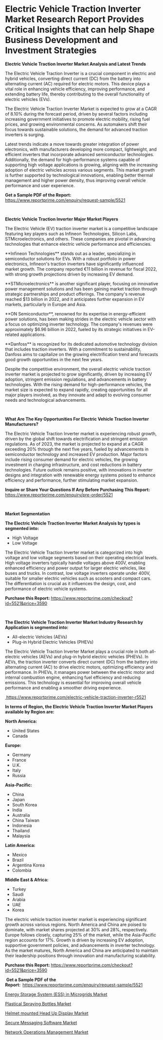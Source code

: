 <p><h1>Electric Vehicle Traction Inverter Market Research Report Provides Critical Insights that can help Shape Business Development and Investment Strategies</h1></p><p><strong>Electric Vehicle Traction Inverter Market Analysis and Latest Trends</strong></p>
<p><p>The Electric Vehicle Traction Inverter is a crucial component in electric and hybrid vehicles, converting direct current (DC) from the battery into alternating current (AC) required for electric motors. This device plays a vital role in enhancing vehicle efficiency, improving performance, and extending battery life, thereby contributing to the overall functionality of electric vehicles (EVs). </p><p>The Electric Vehicle Traction Inverter Market is expected to grow at a CAGR of 8.10% during the forecast period, driven by several factors including increasing government initiatives to promote electric mobility, rising fuel prices, and growing environmental concerns. As automakers shift their focus towards sustainable solutions, the demand for advanced traction inverters is surging. </p><p>Latest trends indicate a move towards greater integration of power electronics, with manufacturers developing more compact, lightweight, and efficient inverters that incorporate advanced semiconductor technologies. Additionally, the demand for high-performance systems capable of supporting high voltage applications is growing, aligning with the increasing adoption of electric vehicles across various segments. This market growth is further supported by technological innovations, enabling better thermal management and higher power density, thus improving overall vehicle performance and user experience.</p></p>
<p><strong>Get a Sample PDF of the Report:&nbsp;</strong> <a href="https://www.reportprime.com/enquiry/request-sample/5521">https://www.reportprime.com/enquiry/request-sample/5521</a></p>
<p>&nbsp;</p>
<p><strong>Electric Vehicle Traction Inverter Major Market Players</strong></p>
<p><p>The Electric Vehicle (EV) traction inverter market is a competitive landscape featuring key players such as Infineon Technologies, Silicon Labs, STMicroelectronics, and others. These companies are pivotal in advancing technologies that enhance electric vehicle performance and efficiencies.</p><p>**Infineon Technologies** stands out as a leader, specializing in semiconductor solutions for EVs. With a robust portfolio in power electronics, Infineon's traction inverters have significantly influenced market growth. The company reported €11 billion in revenue for fiscal 2022, with strong growth projections driven by increasing EV demand.</p><p>**STMicroelectronics** is another significant player, focusing on innovative power management solutions and has been gaining market traction through strategic partnerships and product offerings. The company's revenue reached $13 billion in 2022, and it anticipates further expansion in EV markets, particularly in Europe and Asia.</p><p>**ON Semiconductor**, renowned for its expertise in energy-efficient power solutions, has been making strides in the electric vehicle sector with a focus on optimizing inverter technology. The company's revenues were approximately $6.96 billion in 2022, fueled by its strategic initiatives in EV-related applications.</p><p>**Danfoss** is recognized for its dedicated automotive technology division that includes traction inverters. With a commitment to sustainability, Danfoss aims to capitalize on the growing electrification trend and forecasts good growth opportunities in the next few years.</p><p>Despite the competitive environment, the overall electric vehicle traction inverter market is projected to grow significantly, driven by increasing EV adoption, stringent emission regulations, and advancements in battery technologies. With the rising demand for high-performance vehicles, the market size is expected to expand rapidly, creating opportunities for all major players involved, as they innovate and adapt to evolving consumer needs and technological advancements.</p></p>
<p>&nbsp;</p>
<p><strong>What Are The Key Opportunities For Electric Vehicle Traction Inverter Manufacturers?</strong></p>
<p><p>The Electric Vehicle Traction Inverter market is experiencing robust growth, driven by the global shift towards electrification and stringent emission regulations. As of 2023, the market is projected to expand at a CAGR exceeding 20% through the next five years, fueled by advancements in semiconductor technology and increased EV production. Major factors include rising consumer demand for electric vehicles, the growing investment in charging infrastructure, and cost reductions in battery technologies. Future outlook remains positive, with innovations in inverter designs and integration with renewable energy systems poised to enhance efficiency and performance, further stimulating market expansion.</p></p>
<p><strong>Inquire or Share Your Questions If Any Before Purchasing This Report:</strong> <a href="https://www.reportprime.com/enquiry/pre-order/5521">https://www.reportprime.com/enquiry/pre-order/5521</a></p>
<p>&nbsp;</p>
<p><strong>Market Segmentation</strong></p>
<p><strong>The Electric Vehicle Traction Inverter Market Analysis by types is segmented into:</strong></p>
<p><ul><li>High Voltage</li><li>Low Voltage</li></ul></p>
<p><p>The Electric Vehicle Traction Inverter market is categorized into high voltage and low voltage segments based on their operating electrical levels. High voltage inverters typically handle voltages above 400V, enabling enhanced efficiency and power output for larger electric vehicles, like buses and trucks. In contrast, low voltage inverters operate under 400V, suitable for smaller electric vehicles such as scooters and compact cars. The differentiation is crucial as it influences the design, cost, and performance of electric vehicle systems.</p></p>
<p><strong>Purchase this Report:&nbsp;</strong><a href="https://www.reportprime.com/checkout?id=5521&price=3590">https://www.reportprime.com/checkout?id=5521&price=3590</a></p>
<p>&nbsp;</p>
<p><strong>The Electric Vehicle Traction Inverter Market Industry Research by Application is segmented into:</strong></p>
<p><ul><li>All-electric Vehicles (AEVs)</li><li>Plug-in Hybrid Electric Vehicles (PHEVs)</li></ul></p>
<p><p>The Electric Vehicle Traction Inverter Market plays a crucial role in both all-electric vehicles (AEVs) and plug-in hybrid electric vehicles (PHEVs). In AEVs, the traction inverter converts direct current (DC) from the battery into alternating current (AC) to drive electric motors, optimizing efficiency and performance. In PHEVs, it manages power between the electric motor and internal combustion engine, enhancing fuel efficiency and reducing emissions. This technology is essential for improving overall vehicle performance and enabling a smoother driving experience.</p></p>
<p><a href="https://www.reportprime.com/electric-vehicle-traction-inverter-r5521">&nbsp;https://www.reportprime.com/electric-vehicle-traction-inverter-r5521</a></p>
<p><strong>In terms of Region, the Electric Vehicle Traction Inverter Market Players available by Region are:</strong></p>
<p>
    <p> <strong> North America: </strong>
        <ul>
            <li>United States</li>
            <li>Canada</li>
        </ul>
        </p> 
    <p> <strong> Europe: </strong>
        <ul>
            <li>Germany</li>
            <li>France</li>
            <li>U.K.</li>
            <li>Italy</li>
            <li>Russia</li>
        </ul>
        </p> 
    <p> <strong> Asia-Pacific: </strong>
        <ul>
            <li>China</li>
            <li>Japan</li>
            <li>South Korea</li>
            <li>India</li>
            <li>Australia</li>
            <li>China Taiwan</li>
            <li>Indonesia</li>
            <li>Thailand</li>
            <li>Malaysia</li>
        </ul>
        </p> 
    <p> <strong> Latin America: </strong>
        <ul>
            <li>Mexico</li>
            <li>Brazil</li>
            <li>Argentina Korea</li>
            <li>Colombia</li>
        </ul>
        </p> 
    <p> <strong> Middle East & Africa: </strong>
        <ul>
            <li>Turkey</li>
            <li>Saudi</li>
            <li>Arabia</li>
            <li>UAE</li>
            <li>Korea</li>
        </ul>
    </p>
    </p>
<p><p>The electric vehicle traction inverter market is experiencing significant growth across various regions. North America and China are poised to dominate, with market shares projected at 30% and 28%, respectively. Europe follows closely, capturing 25% of the market, while the Asia-Pacific region accounts for 17%. Growth is driven by increasing EV adoption, supportive government policies, and advancements in inverter technology. As the market matures, North America and China are anticipated to maintain their leadership positions through innovation and manufacturing scalability.</p></p>
<p><strong>Purchase this Report: </strong><a href="https://www.reportprime.com/checkout?id=5521&price=3590">https://www.reportprime.com/checkout?id=5521&price=3590</a></p>
<p>&nbsp;<strong>Get a Sample PDF of the Report:&nbsp;&nbsp;</strong><a href="https://www.reportprime.com/enquiry/request-sample/5521">https://www.reportprime.com/enquiry/request-sample/5521</a></p>
<p><strong></strong></p>
<p><p><a href="https://issuu.com/reportprime-2/docs/energy-storage-system-ess-in-microg_dbecf113d4a474">Energy Storage System (ESS) in Microgrids Market</a></p><p><a href="https://issuu.com/reportprime-2/docs/plastical-spraying-bottles-market-s_e8c4ea92af1824">Plastical Spraying Bottles Market</a></p><p><a href="https://github.com/MonroeBullock54/Market-Research-Report-List-1/blob/main/helmet-mounted-head-up-display-market.md">Helmet mounted Head Up Display Market</a></p><p><a href="https://www.linkedin.com/pulse/secure-messaging-software-market-size-share-trends-analysis-n3nlc?trackingId=UgT0gEVTRwamR5%2FDigeK%2Bg%3D%3D">Secure Messaging Software Market</a></p><p><a href="https://www.linkedin.com/pulse/evaluating-global-network-operations-management-market-trends-riuxc?trackingId=sXIdRgKxQY29MQbSHhXuKQ%3D%3D">Network Operations Management Market</a></p></p>